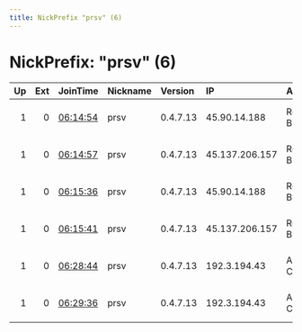 ```yaml
---
title: NickPrefix "prsv" (6)
---
```


# NickPrefix: "prsv" (6)

|   Up |   Ext | JoinTime                                                                                              | Nickname   | Version   | IP             | AS               | CC   |   ORp |   Dirp | OS    | Contact                            |   eFamMembers |
|-----:|------:|:------------------------------------------------------------------------------------------------------|:-----------|:----------|:---------------|:-----------------|:-----|------:|-------:|:------|:-----------------------------------|--------------:|
|    1 |     0 | [06:14:54](https://nusenu.github.io/OrNetStats/w/relay/CA78678505ED8A41EEE6721FB5C650C76D3BB9B7.html) | prsv       | 0.4.7.13  | 45.90.14.188   | RoyaleHosting BV | nl   |  9200 |      0 | Linux | email:admin prsv.ch url:https://pr |           116 |
|    1 |     0 | [06:14:57](https://nusenu.github.io/OrNetStats/w/relay/D79A094311EA4C73D7D4D2CF957283F0E3FBF751.html) | prsv       | 0.4.7.13  | 45.137.206.157 | RoyaleHosting BV | nl   |  9200 |      0 | Linux | email:admin prsv.ch url:https://pr |           116 |
|    1 |     0 | [06:15:36](https://nusenu.github.io/OrNetStats/w/relay/76C675C648E8B9A05DD665653861EE0CABEC6849.html) | prsv       | 0.4.7.13  | 45.90.14.188   | RoyaleHosting BV | nl   |  9300 |      0 | Linux | email:admin prsv.ch url:https://pr |           116 |
|    1 |     0 | [06:15:41](https://nusenu.github.io/OrNetStats/w/relay/074B36660C1DCDDC8826BFE4ECFD7ACD48E0FFF0.html) | prsv       | 0.4.7.13  | 45.137.206.157 | RoyaleHosting BV | nl   |  9300 |      0 | Linux | email:admin prsv.ch url:https://pr |           116 |
|    1 |     0 | [06:28:44](https://nusenu.github.io/OrNetStats/w/relay/850A9BC2248BF68B671287D15E64E89FC9509041.html) | prsv       | 0.4.7.13  | 192.3.194.43   | AS-COLOCROSSING  | us   |  9000 |      0 | Linux | email:admin prsv.ch url:https://pr |           116 |
|    1 |     0 | [06:29:36](https://nusenu.github.io/OrNetStats/w/relay/E1C8DA6F8E10141DAF86AC4D2EB99E211C1E2283.html) | prsv       | 0.4.7.13  | 192.3.194.43   | AS-COLOCROSSING  | us   |  9100 |      0 | Linux | email:admin prsv.ch url:https://pr |           116 |
